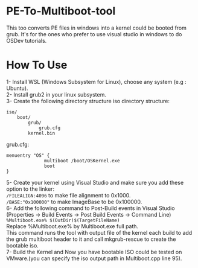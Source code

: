 # PE-To-Multiboot-tool
This too converts PE files in windows into a kernel could be booted from grub.
It's for the ones who prefer to use visual studio in windows to do OSDev tutorials.
# How To Use
1- Install WSL (Windows Subsystem for Linux), choose any system (e.g : Ubuntu).<br>
2- Install grub2 in your linux subsystem.<br>
3- Create the following directory structure
iso directory structure:
```
iso/
    boot/
        grub/
            grub.cfg
        kernel.bin
```
grub.cfg:
```
menuentry "OS" {
              multiboot /boot/OSKernel.exe
              boot
}
```
5- Create your kernel using Visual Studio and make sure you add these option to the linker:<br>
```/FILEALIGN:4096``` to make file alignment to 0x1000.<br>
```/BASE:"0x100000"``` to make ImageBase to be 0x100000.<br>
6- Add the following command to Post-Build events in Visual Studio (Properties -> Build Events -> Post Build Events -> Command Line)<br>
```%Multiboot.exe% $(OutDir)$(TargetFileName)```<br>
Replace %Multiboot.exe% by Multiboot.exe full path.<br>
This command runs the tool with output file of the kernel each build to add the grub multiboot header to it and call mkgrub-rescue to create the bootable iso.<br>
7- Build the Kernel and Now you have bootable ISO could be tested on VMware.(you can specify the iso output path in Multiboot.cpp line 95).
